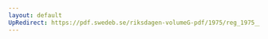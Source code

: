 ```yaml
---
layout: default
UpRedirect: https://pdf.swedeb.se/riksdagen-volumeG-pdf/1975/reg_1975__reg_01/reg_1975__reg_01_0180.pdf
---
```

